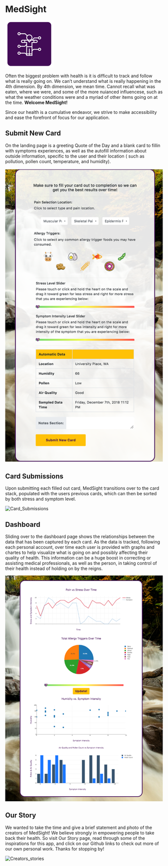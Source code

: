 # MedSight 
![MedSight_Logo](public/assets/images/readMeLogo.PNG)

Often the biggest problem with health is it is difficult to track and follow what is really going on. We can’t understand what is really happening in the 4th dimension. By 4th dimension, we mean time. Cannot recall what was eaten, where we were, and some of the more nuianced influencese, such as what the weather conditions were and a myriad of other items going on at the time. 
__Welcome MedSight!__

Since our health is a cumulative endeavor, we strive to make accessibility and ease the forefront of focus for our application.

## Submit New Card
On the landing page is a greeting Quote of the Day and a blank card to fillin with symptoms experiences, as well as the autofill information about outside information, specific to the user and their location ( such as pollution, pollen count, temperature, and humidity).

![Clear_Card](public/assets/images/clearcard.png)

## Card Submissions
Upon submitting each filled out card, MedSight transitions over to the card stack, populated with the users previous cards, which can then be sorted by both stress and symptom level.

![Card_Submissions](public/assets/images/cardstack.png)

## Dashboard
Sliding over to the dashboard page shows the relationships between the data that has been captured by each card.
As the data is tracked, following each personal account, over time each user is provided with graphs and chartes to help visualize what is going on and possibly affecting their quality of health. This information can be a huge boost in correcting or assisting medical professionals, as well as the person, in taking control of their health instead of holding on by the reigns.


![Data_Dashboard](public/assets/images/dash.png)

## Our Story
We wanted to take the time and give a brief statement and photo of the creators of MedSight! We believe strongly in empowering people to take back their health. So visit Our Story page, read through some of the inspirations for this app, and click on our Github links to check out more of our own personal work. Thanks for stopping by!

![Creators_stories](public/assets/images/creators.png)

